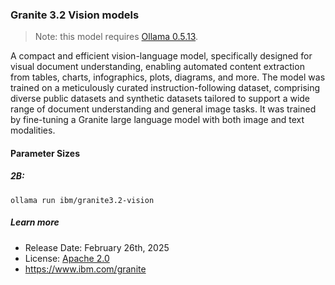 ### Granite 3.2 Vision models

> Note: this model requires [Ollama 0.5.13](https://github.com/ollama/ollama/releases/tag/v0.5.13).

A compact and efficient vision-language model, specifically designed for visual document understanding, enabling automated content extraction from tables, charts, infographics, plots, diagrams, and more. The model was trained on a meticulously curated instruction-following dataset, comprising diverse public datasets and synthetic datasets tailored to support a wide range of document understanding and general image tasks. It was trained by fine-tuning a Granite large language model with both image and text modalities.

#### Parameter Sizes

##### 2B:

```
ollama run ibm/granite3.2-vision
```

##### Learn more

- Release Date: February 26th, 2025
- License: [Apache 2.0](https://www.apache.org/licenses/LICENSE-2.0)
- https://www.ibm.com/granite

